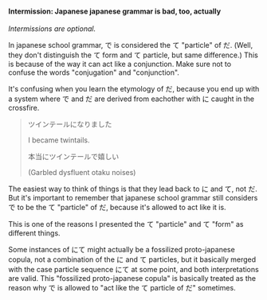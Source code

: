 #### Intermission: Japanese japanese grammar is bad, too, actually

_Intermissions are optional._

In japanese school grammar, で is considered the て "particle" of だ. (Well, they don't distinguish the て form and て particle, but same difference.) This is because of the way it can act like a conjunction. Make sure not to confuse the words "conjugation" and "conjunction".

It's confusing when you learn the etymology of だ, because you end up with a system where で and だ are derived from eachother with に caught in the crossfire.

> ツインテールになりました
>
> I became twintails.
>
> 本当にツインテールで嬉しい
>
> (Garbled dysfluent otaku noises)

The easiest way to think of things is that they lead back to に and て, not だ. But it's important to remember that japanese school grammar still considers で to be the て "particle" of だ, because it's allowed to act like it is.

This is one of the reasons I presented the て "particle" and て "form" as different things.

Some instances of にて might actually be a fossilized proto-japanese copula, not a combination of the に and て particles, but it basically merged with the case particle sequence にて at some point, and both interpretations are valid. This "fossilized proto-japanese copula" is basically treated as the reason why で is allowed to "act like the て particle of だ" sometimes.
